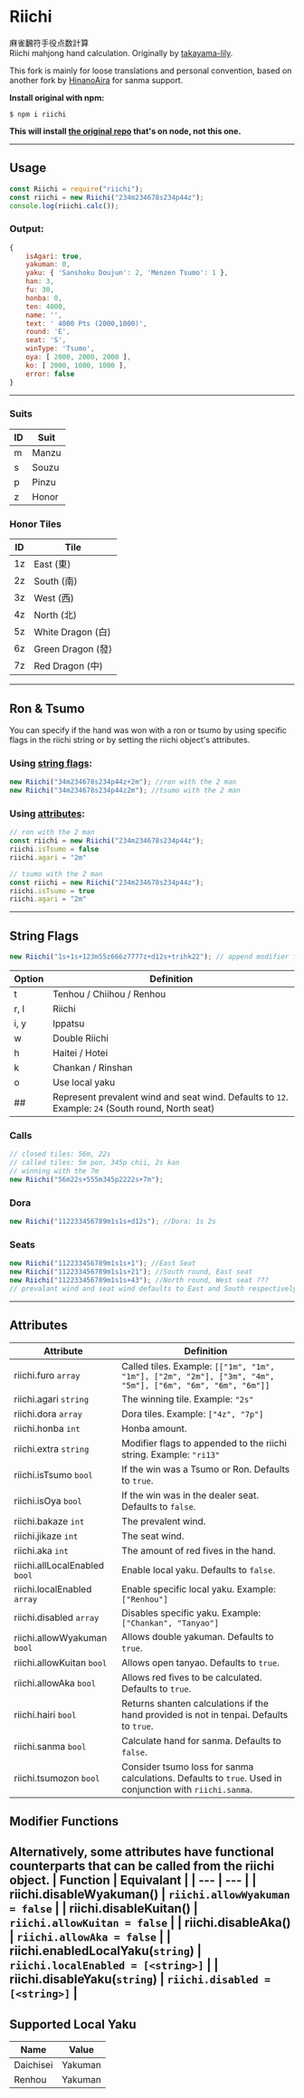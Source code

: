 # **Riichi**

麻雀飜符手役点数計算  
Riichi mahjong hand calculation. Originally by [takayama-lily](https://github.com/takayama-lily/riichi).

This fork is mainly for loose translations and personal convention, based on another fork by [HinanoAira](https://github.com/HinanoAira/riichi/) for sanma support.

**Install original with npm:**

```
$ npm i riichi
```
**This will install [the original repo](https://github.com/takayama-lily/riichi) that's on node, not this one.**

---
## Usage

```js
const Riichi = require("riichi");
const riichi = new Riichi("234m234678s234p44z");
console.log(riichi.calc());
```
### Output:
```js
{
	isAgari: true,
	yakuman: 0,
	yaku: { 'Sanshoku Doujun': 2, 'Menzen Tsumo': 1 },
	han: 3,
	fu: 30,
	honba: 0,
	ten: 4000,
	name: '',
	text: ' 4000 Pts (2000,1000)',
	round: 'E',
	seat: 'S',
	winType: 'Tsumo',
	oya: [ 2000, 2000, 2000 ],
	ko: [ 2000, 1000, 1000 ],
	error: false
}
```
---
### Suits
| ID | Suit |
| - | - |
| m | Manzu |
| s | Souzu |
| p | Pinzu |
| z | Honor |

### Honor Tiles

| ID | Tile |
| - | - |
| 1z | East (東) |
| 2z | South (南) |
| 3z | West (西) |
| 4z | North (北) |
| 5z | White Dragon (白) |
| 6z | Green Dragon (發) |
| 7z | Red Dragon (中) |

---

## Ron & Tsumo

You can specify if the hand was won with a ron or tsumo by using specific flags in the riichi string or by setting the riichi object's attributes.

### Using [string flags](#string-flags):
```js
new Riichi("34m234678s234p44z+2m"); //ron with the 2 man
new Riichi("34m234678s234p44z2m"); //tsumo with the 2 man
```
### Using [attributes](#attributes):
```js
// ron with the 2 man
const riichi = new Riichi("234m234678s234p44z");
riichi.isTsumo = false
riichi.agari = "2m"

// tsumo with the 2 man
const riichi = new Riichi("234m234678s234p44z");
riichi.isTsumo = true
riichi.agari = "2m"
```
---
## String Flags

```js
new Riichi("1s+1s+123m55z666z7777z+d12s+trihk22"); // append modifier flags at the end. refer to table below
```

| Option | Definition |
| - | - |
| t | Tenhou / Chiihou / Renhou |
| r, l | Riichi |
| i, y | Ippatsu |
| w | Double Riichi |
| h | Haitei / Hotei |
| k | Chankan / Rinshan |
| o | Use local yaku |
| ## | Represent prevalent wind and seat wind. Defaults to `12`. Example: `24` (South round, North seat) |

### Calls

```js
// closed tiles: 56m, 22s
// called tiles: 5m pon, 345p chii, 2s kan
// winning with the 7m
new Riichi("56m22s+555m345p2222s+7m");
```

### Dora

```js
new Riichi("112233456789m1s1s+d12s"); //Dora: 1s 2s
```
### Seats
```js
new Riichi("112233456789m1s1s+1"); //East Seat
new Riichi("112233456789m1s1s+21"); //South round, East seat
new Riichi("112233456789m1s1s+43"); //North round, West seat ???
// prevalant wind and seat wind defaults to East and South respectively.
```
---
## Attributes
| Attribute | Definition |
| --- | --- |
| riichi.furo `array` | Called tiles. Example: `[["1m", "1m", "1m"], ["2m", "2m"], ["3m", "4m", "5m"], ["6m", "6m", "6m", "6m"]]` |
| riichi.agari `string` | The winning tile. Example: `"2s"` |
| riichi.dora `array` | Dora tiles. Example: `["4z", "7p"]`|
| riichi.honba `int` | Honba amount. |
| riichi.extra `string` | Modifier flags to appended to the riichi string. Example: `"ri13"`|
| riichi.isTsumo `bool` | If the win was a Tsumo or Ron. Defaults to `true`. |
| riichi.isOya `bool` | If the win was in the dealer seat. Defaults to `false`. |
| riichi.bakaze `int` | The prevalent wind. |
| riichi.jikaze `int` | The seat wind. |
| riichi.aka `int` | The amount of red fives in the hand. |
| riichi.allLocalEnabled `bool` | Enable local yaku. Defaults to `false`. |
| riichi.localEnabled `array` | Enable specific local yaku. Example: `["Renhou"]` |
| riichi.disabled `array` | Disables specific yaku. Example: `["Chankan", "Tanyao"]` |
| riichi.allowWyakuman `bool` | Allows double yakuman. Defaults to `true`. |
| riichi.allowKuitan `bool` | Allows open tanyao. Defaults to `true`. |
| riichi.allowAka `bool` | Allows red fives to be calculated. Defaults to `true`. |
| riichi.hairi `bool` | Returns shanten calculations if the hand provided is not in tenpai. Defaults to `true`. |
| riichi.sanma `bool` | Calculate hand for sanma. Defaults to `false`. |
| riichi.tsumozon `bool` | Consider tsumo loss for sanma calculations. Defaults to `true`. Used in conjunction with `riichi.sanma`. |


## Modifier Functions
Alternatively, some attributes have functional counterparts that can be called from the riichi object.
| Function | Equivalant |
| --- | --- |
| riichi.disableWyakuman() | `riichi.allowWyakuman = false` |
| riichi.disableKuitan() | `riichi.allowKuitan = false` |
| riichi.disableAka() | `riichi.allowAka = false` |
| riichi.enabledLocalYaku(`string`) | `riichi.localEnabled = [<string>]` |
| riichi.disableYaku(`string`) | `riichi.disabled = [<string>]` |
---
## Supported Local Yaku
| Name | Value |
| --- | --- |
| Daichisei | Yakuman |
| Renhou | Yakuman |


<!-- 
# 向聴数牌理計算 [lib](https://github.com/takayama-lily/syanten)

```js
console.log(new Riichi("111222333m11p123z").calc());
```

**Output**

```js
{
  ...
  hairi: {
    now: 1, //現在向聴数
    '1m': {},
    '2m': {},
    '3m': {},
    '1p': {},
    '1z': { '1p': 2, '2z': 3, '3z': 3 }, //打1z 待1p二枚 2z三枚 3z三枚
    '2z': { '1p': 2, '1z': 3, '3z': 3 }, //打2z 待1p二枚 1z三枚 3z三枚
    '3z': { '1p': 2, '1z': 3, '2z': 3 }  //打3z 待1p二枚 1z三枚 2z三枚
  }
}
```
 -->